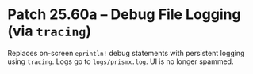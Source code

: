 # Patch 25.60a – Debug File Logging (via `tracing`)

Replaces on-screen `eprintln!` debug statements with persistent logging using `tracing`. Logs go to `logs/prismx.log`. UI is no longer spammed.
